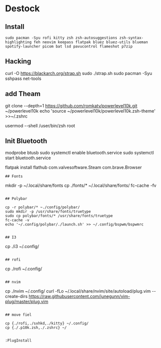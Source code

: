 # Destock
## Install

```
sudo pacman -Syu rofi kitty zsh zsh-autosuggestions zsh-syntax-highlighting feh neovim keepass flatpak bluez bluez-utils blueman spotify-launcher picom bat lsd pavucontrol flameshot p7zip
```
## Hacking
curl -O https://blackarch.org/strap.sh
sudo ./strap.sh
sudo pacman -Syu sshpass net-tools

## add Theam 
git clone --depth=1 https://github.com/romkatv/powerlevel10k.git ~/powerlevel10k
echo 'source ~/powerlevel10k/powerlevel10k.zsh-theme' >>~/.zshrc

usermod --shell /user/bin/zsh root

## Init Bluetooth
modprobe btusb
sudo systemctl enable bluetooth.service
sudo systemctl start bluetooth.service



flatpak install flathub com.valvesoftware.Steam com.brave.Browser

```
## Fonts
```
  mkdir -p ~/.local/share/fonts
  cp ./fonts/* ~/.local/share/fonts/
  fc-cache -fv
```

## Polybar
```
    cp -r polybar/* ~./config/polybar/
    sudo mkdir -p /usr/share/fonts/truetype
    sudo cp polybar/fonts/* /usr/share/fonts/truetype    
    fc-cache -v
    echo '~/.config/polybar/./launch.sh' >> ~/.config/bspwm/bspwmrc
```

## I3
```
  cp ./i3 ~/.config/
```

## rofi
```
  cp ./rofi ~/.config/
```

## nvim
```
  cp ./nvim ~/.config/
  curl -fLo ~/.local/share/nvim/site/autoload/plug.vim --create-dirs https://raw.githubusercontent.com/junegunn/vim-plug/master/plug.vim
```

## move fiel
```
    cp {./rofi,./sxhkd,./kitty} ~/.config/
    cp {./.p10k.zsh,./.zshrc} ~/
```

:PlugInstall

